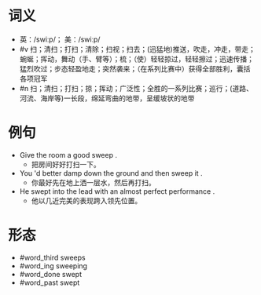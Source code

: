 # 词义
- 英：/swiːp/； 美：/swiːp/
- #v 扫；清扫；打扫；清除；扫视；扫去；(迅猛地)推送，吹走，冲走，带走；蜿蜒；挥动，舞动（手、臂等）；梳；（使）轻轻掠过，轻轻擦过；迅速传播；猛烈吹过；步态轻盈地走；突然袭来；（在系列比赛中）获得全部胜利，囊括各项冠军
- #n 扫；清扫；打扫；掠；挥动；广泛性；全胜的一系列比赛；巡行；(道路、河流、海岸等)一长段，绵延弯曲的地带，呈缓坡状的地带
# 例句
- Give the room a good sweep .
	- 把房间好好打扫一下。
- You 'd better damp down the ground and then sweep it .
	- 你最好先在地上洒一层水，然后再打扫。
- He swept into the lead with an almost perfect performance .
	- 他以几近完美的表现跨入领先位置。
# 形态
- #word_third sweeps
- #word_ing sweeping
- #word_done swept
- #word_past swept

